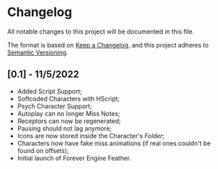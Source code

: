 # Changelog

All notable changes to this project will be documented in this file.

The format is based on [Keep a Changelog](https://keepachangelog.com/en/1.0.0/),
and this project adheres to [Semantic Versioning](https://semver.org/spec/v2.0.0.html).

## [0.1] - 11/5/2022
- Added Script Support;
- Softcoded Characters with HScript;
- Psych Character Support;
- Autoplay can no longer Miss Notes;
- Receptors can now be regenerated;
- Pausing should not lag anymore;
- Icons are now stored inside the Character's *Folder*;
- Characters now have fake miss animations (if real ones couldn't be found on offsets);
- Initial launch of Forever Engine Feather.
